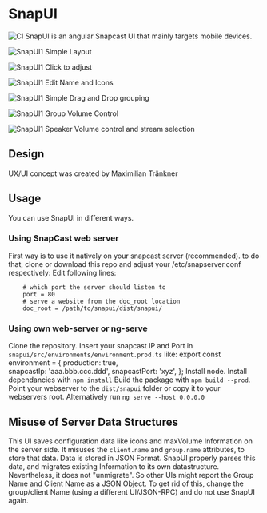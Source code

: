 # SnapUI
![CI](https://github.com/TiloHeidasch/snapui/workflows/CI/badge.svg?branch=master)
SnapUI is an angular Snapcast UI that mainly targets mobile devices.

![SnapUI1](docs/images/snapui1.png)
Simple Layout

![SnapUI1](docs/images/snapui2.png)
Click to adjust

![SnapUI1](docs/images/snapui3.png)
Edit Name and Icons

![SnapUI1](docs/images/snapui4.png)
Simple Drag and Drop grouping

![SnapUI1](docs/images/snapui5.png)
Group Volume Control

![SnapUI1](docs/images/snapui6.png)
Speaker Volume control and stream selection

## Design
UX/UI concept was created by Maximilian Tränkner

## Usage
You can use SnapUI in different ways.

### Using SnapCast web server
First way is to use it natively on your snapcast server (recommended). to do that, clone or download this repo and adjust your /etc/snapserver.conf respectively:
Edit following lines:

        # which port the server should listen to
        port = 80
        # serve a website from the doc_root location
        doc_root = /path/to/snapui/dist/snapui/

### Using own web-server or ng-serve
Clone the repository.
Insert your snapcast IP and Port in `snapui/src/environments/environment.prod.ts` like:
        export const environment = {
            production: true,  
            snapcastIp: 'aaa.bbb.ccc.ddd',
            snapcastPort: 'xyz',
        };
Install node.
Install dependancies with `npm install`
Build the package with `npm build --prod`.
Point your webserver to the `dist/snapui` folder or copy it to your webservers root. Alternatively run `ng serve --host 0.0.0.0`

## Misuse of Server Data Structures
This UI saves configuration data like icons and maxVolume Information on the server side. It misuses the `client.name` and `group.name` attributes, to store that data.
Data is stored in JSON Format.
SnapUI properly parses this data, and migrates existing Information to its own datastructure. Nevertheless, it does not "unmigrate". So other UIs might report the Group Name and Client Name as a JSON Object.
To get rid of this, change the group/client Name (using a different UI/JSON-RPC) and do not use SnapUI again.
